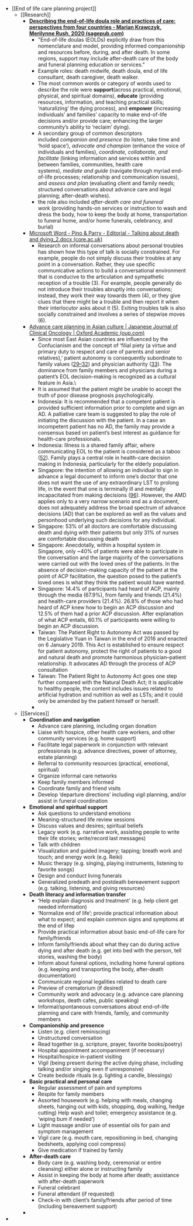 - [[End of life care planning project]]
	- [[Research]]
		- **[Describing the end-of-life doula role and practices of care: perspectives from four countries - Marian Krawczyk, Merilynne Rush, 2020 (sagepub.com)](https://journals.sagepub.com/doi/full/10.1177/2632352420973226)**
			- "End-of-life doulas (EOLDs) explicitly draw from this nomenclature and model, providing informed companionship and resources before, during, and after death. In some regions, support may include after-death care of the body and funeral planning education or services."
			- Example roles: death midwife, death doula, end of life consultant, death caregiver, death walker.
			- The most common words or category of words used to describe the role were **support**(across practical, emotional, physical, and spiritual domains), **educate** (providing resources, information, and teaching practical skills; ‘naturalizing’ the dying process), and **empower** (increasing individuals’ and families’ capacity to make end-of-life decisions and/or provide care; enhancing the larger community’s ability to ‘reclaim’ dying).
			- A secondary group of common descriptors included *companion and presence* (to listen, take time and ‘hold space’), *advocate and champion* (enhance the voice of individuals and families), *coordinate, collaborate, and facilitate* (linking information and services within and between families, communities, health care systems), *mediate and guide* (navigate through myriad end-of-life processes; relationship and communication issues), and *assess and plan* (evaluating client and family needs; structured conversations about advance care and legal planning; after-death wishes).
			- the role also included *after-death care and funereal work* (providing hands-on services or instruction to wash and dress the body, how to keep the body at home, transportation to funeral home, and/or home funerals, celebrancy, and burial)
		- [Microsoft Word - Pino & Parry - Editorial - Talking about death and dying_2.docx (core.ac.uk)](https://core.ac.uk/download/pdf/288351205.pdf)
			- Research on informal conversations about  personal troubles has shown how this type of talk is socially constrained. For example, people do not simply discuss their troubles at any point in a conversation. Rather, they use specific communicative actions to build a conversational environment that is conducive to the articulation and sympathetic reception of a trouble (3). For example, people generally do not introduce their troubles abruptly into conversations; instead, they work their way towards them (4), or they give clues that there might be a trouble and then report it when their interlocutor asks about it (5). Exiting troubles talk is also socially constrained and involves a series of stepwise moves (6).
		- [Advance care planning in Asian culture | Japanese Journal of Clinical Oncology | Oxford Academic (oup.com)](https://academic.oup.com/jjco/article/50/9/976/5881673)
			- Since most East Asian countries are influenced by the Confucianism and the concept of ‘filial piety (a virtue and primary duty to respect and care of parents and senior relatives),’ patient autonomy is consequently subordinate to family values ([29–32](javascript:;)) and physician authority ([33](javascript:;)). The dominance from family members and physicians during a patient’s EOL decision-making is recognized as a cultural feature in Asia.\
			- It is assumed that the patient might be unable to accept the truth of poor disease prognosis psychologically.
			- Indonesia: It is recommended that a competent patient is provided sufficient information prior to complete and sign an AD. A palliative care team is suggested to play the role of initiating the discussion with the patient. In a case an incompetent patient has no AD, the family may provide a consensus based on patient’s best interest as guidance for health-care professionals.
			- Indonesia: Illness is a shared family affair, where communicating EOL to the patient is considered as a taboo ([52](javascript:;)). Family plays a central role in health-care decision making in Indonesia, particularly for the elderly population.
			- Singapore: the intention of allowing an individual to sign in advance a legal document to inform one’s doctor that one does not want the use of any extraordinary LST to prolong life, in the event that one is terminally ill and mentally incapacitated from making decisions ([96](javascript:;)). However, the AMD applies only to a very narrow scenario and as a document, does not adequately address the broad spectrum of advance decisions (AD) that can be explored as well as the values and personhood underlying such decisions for any individual.
			- Singapore: 53% of all doctors are comfortable discussing death and dying with their patients but only 31% of nurses are comfortable discussing death
			- Singapore: Anecdotally, within a hospital system in Singapore, only ~40% of patients were able to participate in the conversation and the large majority of the conversations were carried out with the loved ones of the patients. In the absence of decision-making capacity of the patient at the point of ACP facilitation, the question posed to the patient’s loved ones is what they think the patient would have wanted.
			- Singapore: 14.4% of participants had heard of ACP, mainly through the media (67.9%), from family and friends (21.4%) and health-care providers (21.4%). 26.8% of those who had heard of ACP knew how to begin an ACP discussion and 12.5% of them had a prior ACP discussion. After explanation of what ACP entails, 60.1% of participants were willing to begin an ACP discussion.
			- Taiwan: The Patient Right to Autonomy Act was passed by the Legislative Yuan in Taiwan in the end of 2016 and enacted on 6 January 2019. This Act is established to ensure respect for patient autonomy, protect the right of patients to a good and natural death and promote harmonious physician–patient relationship. It advocates AD through the process of ACP consultation
			- Taiwan: The Patient Right to Autonomy Act goes one step further compared with the Natural Death Act; it is applicable to healthy people, the content includes issues related to artificial hydration and nutrition as well as LSTs; and it could only be amended by the patient himself or herself.
			- [](https://academic.oup.com/view-large/207181902)
	- [[Services]]
		- **Coordination and navigation**
			- Advance care planning, including organ donation
			- Liaise with hospice, other health care workers, and other community services (e.g. home support)
			- Facilitate legal paperwork in conjunction with relevant professionals (e.g. advance directives, power of attorney, estate planning)
			- Referral to community resources (practical, emotional, spiritual)
			- Organize informal care networks
			- Keep family members informed
			- Coordinate family and friend visits
			- Develop ‘departure directions’ including vigil planning, and/or assist in funeral coordination
		- **Emotional and spiritual support**
			- Ask questions to understand emotions
			- Meaning-structured life review sessions
			- Discuss values and desires; spiritual beliefs
			- Legacy work (e.g. narrative work, assisting people to write their life stories; write/record last messages)
			- Talk with children
			- Visualization and guided imagery; tapping; breath work and touch; and energy work (e.g. Reiki)
			- Music therapy (e.g. singing, playing instruments, listening to favorite songs)
			- Design and conduct living funerals
			- Generalized predeath and postdeath bereavement support (e.g. talking, listening, and giving resources)
		- **Death literacy and information transfer**
			- ‘Help explain diagnosis and treatment’ (e.g. help client get needed information)
			- ‘Normalize end of life’; provide practical information about what to expect; and explain common signs and symptoms at the end of lifep
			- Provide practical information about basic end-of-life care for family/friends
			- Inform family/friends about what they can do during active dying and after death (e.g. get into bed with the person, tell stories, washing the body)
			- Inform about funeral options, including home funeral options (e.g. keeping and transporting the body, after-death documentation)
			- Communicate regional legalities related to death care
			- Preview of crematorium (if desired)
			- Community work and advocacy (e.g. advance care planning workshops, death cafes, public speaking)
			- Informal/spontaneous conversations about end-of-life planning and care with friends, family, and community members
		- **Companionship and presence**
			- Listen (e.g. client reminiscing)
			- Unstructured conversation
			- Read together (e.g. scripture, prayer, favorite books/poetry)
			- Hospital appointment accompaniment (if necessary)
			- Hospital/hospice in-patient visiting
			- Vigil (being present during the active dying phase, including talking and/or singing even if unresponsive)
			- Create bedside rituals (e.g. lighting a candle, blessings)
		- **Basic practical and personal care**
			- Regular assessment of pain and symptoms
			- Respite for family members
			- Assorted housework (e.g. helping with meals, changing sheets, hanging out with kids, shopping, dog walking, hedge cutting)
			  Help wash and toilet; emergency assistance (e.g. ‘wiping bum if needed’)
			- Light massage and/or use of essential oils for pain and symptom management
			- Vigil care (e.g. mouth care, repositioning in bed, changing bedsheets, applying cool compress)
			- Give medication if trained by family
		- **After-death care**
			- Body care (e.g. washing body, ceremonial or entire cleansing) either alone or instructing family
			- Assist in keeping the body at home after death; assistance with after-death paperwork
			- Funeral celebrant
			- Funeral attendant (if requested)
			- Check-in with client’s family/friends after period of time (including bereavement support)
		-
-